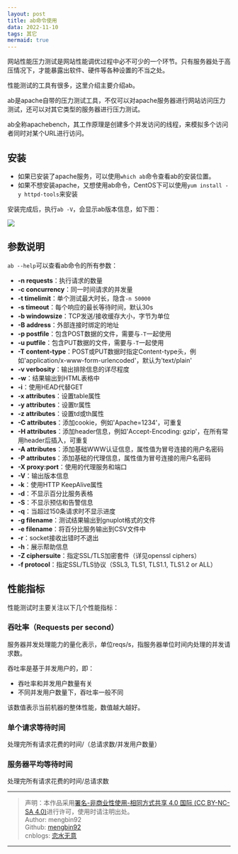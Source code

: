 ```yaml
---
layout: post
title: ab命令使用
data: 2022-11-10
tags: 其它
mermaid: true
---  
```


网站性能压力测试是网站性能调优过程中必不可少的一个环节。只有服务器处于高压情况下，才能暴露出软件、硬件等各种设置的不当之处。  

性能测试的工具有很多，这里介绍主要介绍ab。  

ab是apache自带的压力测试工具，不仅可以对apache服务器进行网站访问压力测试，还可以对其它类型的服务器进行压力测试。  

ab全称apachebench，其工作原理是创建多个并发访问的线程，来模拟多个访问者同时对某个URL进行访问。  

## 安装  

* 如果已安装了apache服务，可以使用`which ab`命令查看ab的安装位置。  
* 如果不想安装apache，又想使用ab命令，CentOS下可以使用`yum install -y httpd-tools`来安装  

安装完成后，执行`ab -V`，会显示ab版本信息，如下图：  

<a><img src="{{site.url}}/images/杂记/abV.png"></a>

## 参数说明  

`ab --help`可以查看ab命令的所有参数：  

* **-n requests**：执行请求的数量
* **-c concurrency**：同一时间请求的并发量
* **-t timelimit**：单个测试最大时长，隐含`-n 50000`
* **-s timeout**：每个响应的最长等待时间，默认30s
* **-b windowsize**：TCP发送/接收缓存大小，字节为单位
* **-B address**：外部连接时绑定的地址
* **-p postfile**：包含POST数据的文件，需要与`-T`一起使用
* **-u putfile**：包含PUT数据的文件，需要与`-T`一起使用
* **-T content-type**：POST或PUT数据时指定Content-type头，例如'application/x-www-form-urlencoded'，默认为'text/plain'
* **-v verbosity**：输出排除信息的详尽程度
* **-w**：结果输出到HTML表格中
* **-i**：使用HEAD代替GET
* **-x attributes**：设置table属性
* **-y attributes**：设置tr属性
* **-z attributes**：设置td或th属性
* **-C attributes**：添加cookie，例如'Apache=1234'，可重复
* **-H attributes**：添加header信息，例如'Accept-Encoding: gzip'，在所有常用header后插入，可重复
* **-A attributes**：添加基础WWW认证信息，属性值为冒号连接的用户名密码
* **-P attributes**：添加基础的代理信息，属性值为冒号连接的用户名密码
* **-X proxy:port**：使用的代理服务和端口
* **-V**：输出版本信息
* **-k**：使用HTTP KeepAlive属性
* **-d**：不显示百分比服务表格
* **-S**：不显示预估和告警信息
* **-q**：当超过150条请求时不显示进度
* **-g filename**：测试结果输出到gnuplot格式的文件
* **-e filename**：将百分比服务输出到CSV文件中
* **-r**：socket接收出错时不退出
* **-h**：展示帮助信息
* **-Z ciphersuite**：指定SSL/TLS加密套件（详见openssl ciphers）
* **-f protocol**：指定SSL/TLS协议（SSL3, TLS1, TLS1.1, TLS1.2 or ALL）  

## 性能指标  

性能测试时主要关注以下几个性能指标：  

### 吞吐率（Requests per second）

服务器并发处理能力的量化表示，单位reqs/s，指服务器单位时间内处理的并发请求数。  

吞吐率是基于并发用户的，即：  

* 吞吐率和并发用户数量有关
* 不同并发用户数量下，吞吐率一般不同

该数值表示当前机器的整体性能，数值越大越好。  

### 单个请求等待时间  

处理完所有请求花费的时间/（总请求数/并发用户数量）

### 服务器平均等待时间  

处理完所有请求花费的时间/总请求数

---

> 声明：本作品采用[署名-非商业性使用-相同方式共享 4.0 国际 (CC BY-NC-SA 4.0)](https://creativecommons.org/licenses/by-nc-sa/4.0/deed.zh)进行许可，使用时请注明出处。  
> Author: mengbin92  
> Github: [mengbin92](https://mengbin92.github.io/)  
> cnblogs: [恋水无意](https://www.cnblogs.com/lianshuiwuyi/)  

---

